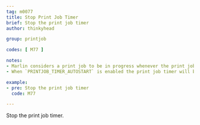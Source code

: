 ```yaml
---
tag: m0077
title: Stop Print Job Timer
brief: Stop the print job timer
author: thinkyhead

group: printjob

codes: [ M77 ]

notes:
- Marlin considers a print job to be in progress whenever the print job timer is running, so `M77` should be included in your ending G-code in your slicer settings.
- When `PRINTJOB_TIMER_AUTOSTART` is enabled the print job timer will be stopped in response to the heaters being turned off.

example:
- pre: Stop the print job timer
  code: M77

---
```


Stop the print job timer.
